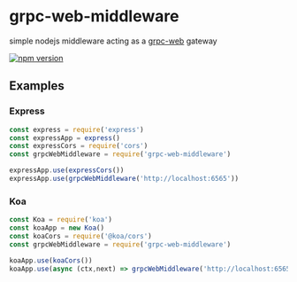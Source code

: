 # grpc-web-middleware

simple nodejs middleware acting as a [grpc-web](https://github.com/grpc/grpc-web) gateway

[![npm version](https://badge.fury.io/js/grpc-web-middleware.svg)](https://badge.fury.io/js/grpc-web-middleware)

## Examples

### Express

```javascript
const express = require('express')
const expressApp = express()
const expressCors = require('cors')
const grpcWebMiddleware = require('grpc-web-middleware')

expressApp.use(expressCors())
expressApp.use(grpcWebMiddleware('http://localhost:6565'))
```



### Koa

```javascript
const Koa = require('koa')
const koaApp = new Koa()
const koaCors = require('@koa/cors')
const grpcWebMiddleware = require('grpc-web-middleware')

koaApp.use(koaCors())
koaApp.use(async (ctx,next) => grpcWebMiddleware('http://localhost:6565')(ctx.req,ctx.res,next))
```
